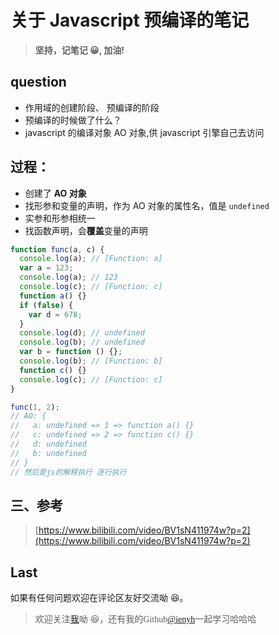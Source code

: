 # 关于 Javascript 预编译的笔记

> **坚持，记笔记 😀, 加油!**

## question

- 作用域的创建阶段、 预编译的阶段
- 预编译的时候做了什么？
- javascript 的编译对象 AO 对象,供 javascript 引擎自己去访问

## 过程：

- 创建了 **AO 对象**
- 找形参和变量的声明，作为 AO 对象的属性名，值是 `undefined`
- 实参和形参相统一
- 找函数声明，会**覆盖**变量的声明

```javascript
function func(a, c) {
  console.log(a); // [Function: a]
  var a = 123;
  console.log(a); // 123
  console.log(c); // [Function: c]
  function a() {}
  if (false) {
    var d = 678;
  }
  console.log(d); // undefined
  console.log(b); // undefined
  var b = function () {};
  console.log(b); // [Function: b]
  function c() {}
  console.log(c); // [Function: c]
}

func(1, 2);
// AO: {
//   a: undefined => 1 => function a() {}
//   c: undefined => 2 => function c() {}
//   d: undefined
//   b: undefined
// }
// 然后是js的解释执行 逐行执行
```

## 三、参考

> [https://www.bilibili.com/video/BV1sN411974w?p=2](https://www.bilibili.com/video/BV1sN411974w?p=2)

## Last

如果有任何问题欢迎在评论区友好交流呦 😆。

> 欢迎关注[我](https://blog.csdn.net/qq_45265059)呦 😆，还有我的<font face="Hack">Github[@ienyh](https://github.com/ienyh)<font>一起学习哈哈哈 👨‍💻
